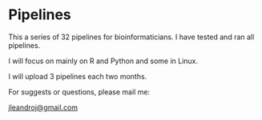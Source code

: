 # Pipelines

This a series of 32 pipelines for bioinformaticians. I have tested and ran all pipelines.

I will focus on mainly on R and Python and some in Linux.

I will upload 3 pipelines each two months.

For suggests or questions, please mail me:

jleandroj@gmail.com
